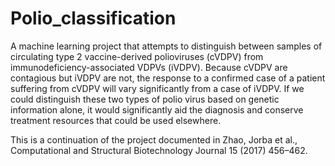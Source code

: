 # Polio_classification
A machine learning project that attempts to distinguish between samples of circulating type 2 vaccine-derived polioviruses (cVDPV) from immunodeficiency-associated VDPVs (iVDPV). Because cVDPV are contagious but iVDPV are not, the response to a confirmed case of a patient suffering from cVDPV will vary significantly from a case of iVDPV. If we could distinguish these two types of polio virus based on genetic information alone, it would significantly aid the diagnosis and conserve treatment resources that could be used elsewhere.

This is a continuation of the project documented in Zhao, Jorba et al., Computational and Structural Biotechnology
Journal 15 (2017) 456–462.
